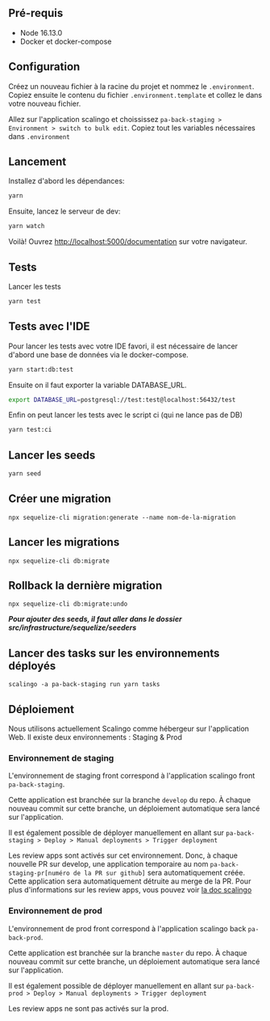 ## Pré-requis
- Node 16.13.0
- Docker et docker-compose

## Configuration

Créez un nouveau fichier à la racine du projet et nommez le `.environment`. Copiez ensuite le contenu du fichier `.environment.template` et collez le dans votre nouveau fichier.

Allez sur l'application scalingo et choississez `pa-back-staging > Environment > switch to bulk edit`. Copiez tout les variables nécessaires dans `.environment`

## Lancement

Installez d'abord les dépendances:

```bash
yarn
```

Ensuite, lancez le serveur de dev:

```bash
yarn watch
```

Voilà! Ouvrez [http://localhost:5000/documentation](http://localhost:5000/documentation) sur votre navigateur.

## Tests

Lancer les tests

```bash
yarn test
```

## Tests avec l'IDE

Pour lancer les tests avec votre IDE favori, il est nécessaire de lancer d'abord une base de données via le docker-compose.
```bash
yarn start:db:test
```

Ensuite on il faut exporter la variable DATABASE_URL.
```bash
export DATABASE_URL=postgresql://test:test@localhost:56432/test
```

Enfin on peut lancer les tests avec le script ci (qui ne lance pas de DB)
```bash
yarn test:ci
```

## Lancer les seeds

```bash
yarn seed
```

## Créer une migration
    npx sequelize-cli migration:generate --name nom-de-la-migration

## Lancer les migrations
    npx sequelize-cli db:migrate

## Rollback la dernière migration
    npx sequelize-cli db:migrate:undo

***Pour ajouter des seeds, il faut aller dans le dossier src/infrastructure/sequelize/seeders***

## Lancer des tasks sur les environnements déployés
    scalingo -a pa-back-staging run yarn tasks

## Déploiement

Nous utilisons actuellement Scalingo comme hébergeur sur l'application Web. Il existe deux environnements : Staging & Prod

### Environnement de staging

L'environnement de staging front correspond à l'application scalingo front `pa-back-staging`.

Cette application est branchée sur la branche `develop` du repo.
À chaque nouveau commit sur cette branche, un déploiement automatique sera lancé sur l'application.

Il est également possible de déployer manuellement en allant sur `pa-back-staging > Deploy > Manual deployments > Trigger deployment`

Les review apps sont activés sur cet environnement. Donc, à chaque nouvelle PR sur develop, une application temporaire au nom `pa-back-staging-pr[numéro de la PR sur github]` sera automatiquement créée. Cette application sera automatiquement détruite au merge de la PR.
Pour plus d'informations sur les review apps, vous pouvez voir [la doc scalingo](https://doc.scalingo.com/platform/app/review-apps)

### Environnement de prod

L'environnement de prod front correspond à l'application scalingo back `pa-back-prod`.

Cette application est branchée sur la branche `master` du repo.
À chaque nouveau commit sur cette branche, un déploiement automatique sera lancé sur l'application.

Il est également possible de déployer manuellement en allant sur `pa-back-prod > Deploy > Manual deployments > Trigger deployment`

Les review apps ne sont pas activés sur la prod.
